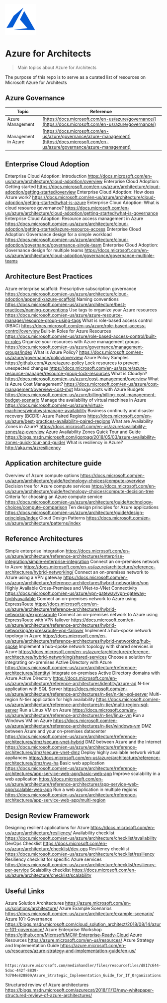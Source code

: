 ![Azure Logo](/images/azure-logo.png)

# Azure for Architects
>Main topics about Azure for Architects 

The purpose of this repo is to serve as a curated list of resources on Microsoft Azure for Architects

## Azure Governance
|Topic|Reference|
| --- | --- |
|Azure Management|[https://docs.microsoft.com/en-us/azure/governance/](https://docs.microsoft.com/en-us/azure/governance/)|
|Management in Azure|[https://docs.microsoft.com/en-us/azure/governance/azure-management](https://docs.microsoft.com/en-us/azure/governance/azure-management)|

## Enterprise Cloud Adoption
Enterprise Cloud Adoption: Introduction	https://docs.microsoft.com/en-us/azure/architecture/cloud-adoption/overview
Enterprise Cloud Adoption: Getting started	https://docs.microsoft.com/en-us/azure/architecture/cloud-adoption/getting-started/overview
Enterprise Cloud Adoption: How does Azure work?	https://docs.microsoft.com/en-us/azure/architecture/cloud-adoption/getting-started/what-is-azure
Enterprise Cloud Adoption: What is cloud resource governance?	 https://docs.microsoft.com/en-us/azure/architecture/cloud-adoption/getting-started/what-is-governance
Enterprise Cloud Adoption: Resource access management in Azure	https://docs.microsoft.com/en-us/azure/architecture/cloud-adoption/getting-started/azure-resource-access
Enterprise Cloud Adoption: Governance design for a simple workload	https://docs.microsoft.com/en-us/azure/architecture/cloud-adoption/governance/governance-single-team
Enterprise Cloud Adoption: Governance design for multiple teams	https://docs.microsoft.com/en-us/azure/architecture/cloud-adoption/governance/governance-multiple-teams

## Architecture Best Practices
Azure enterprise scaffold: Prescriptive subscription governance	https://docs.microsoft.com/en-us/azure/architecture/cloud-adoption/appendix/azure-scaffold
Naming conventions	https://docs.microsoft.com/en-us/azure/architecture/best-practices/naming-conventions
Use tags to organize your Azure resources	https://docs.microsoft.com/en-us/azure/azure-resource-manager/resource-group-using-tags
What is role-based access control (RBAC)	https://docs.microsoft.com/en-us/azure/role-based-access-control/overview
Built-in Roles for Azure Resources	https://docs.microsoft.com/en-us/azure/role-based-access-control/built-in-roles
Organize your resources with Azure management groups	https://docs.microsoft.com/en-us/azure/governance/management-groups/index
What is Azure Policy?	https://docs.microsoft.com/en-us/azure/governance/policy/overview
Azure Policy Samples	https://github.com/Azure/azure-policy
Lock resources to prevent unexpected changes	https://docs.microsoft.com/en-us/azure/azure-resource-manager/resource-group-lock-resources
What is Cloudyn?	https://docs.microsoft.com/en-us/azure/cost-management/overview
What is Azure Cost Management?	https://docs.microsoft.com/en-us/azure/cost-management/overview-cost-mgt
Manage costs with Azure Budgets	https://docs.microsoft.com/en-us/azure/billing/billing-cost-management-budget-scenario
Manage the availability of virtual machines in Azure	https://docs.microsoft.com/en-us/azure/virtual-machines/windows/manage-availability
Business continuity and disaster recovery (BCDR): Azure Paired Regions	https://docs.microsoft.com/en-us/azure/best-practices-availability-paired-regions
What are Availability Zones in Azure?	https://docs.microsoft.com/en-us/azure/availability-zones/az-overview
Azure Availability Zones Quick Tour and Guide	https://blogs.msdn.microsoft.com/igorpag/2018/05/03/azure-availability-zones-quick-tour-and-guide/
What is resiliency in Azure?	http://aka.ms/azresilicency

## Application architecture guide
Overview of Azure compute options	https://docs.microsoft.com/en-us/azure/architecture/guide/technology-choices/compute-overview
Decision tree for Azure compute services	https://docs.microsoft.com/en-us/azure/architecture/guide/technology-choices/compute-decision-tree
Criteria for choosing an Azure compute service	https://docs.microsoft.com/en-us/azure/architecture/guide/technology-choices/compute-comparison
Ten design principles for Azure applications	https://docs.microsoft.com/en-us/azure/architecture/guide/design-principles/index
Cloud Design Patterns	https://docs.microsoft.com/en-us/azure/architecture/patterns/index

## Reference Architectures
Simple enterprise integration	https://docs.microsoft.com/en-us/azure/architecture/reference-architectures/enterprise-integration/simple-enterprise-integration
Connect an on-premises network to Azure	https://docs.microsoft.com/en-us/azure/architecture/reference-architectures/hybrid-networking/
Connect an on-premises network to Azure using a VPN gateway	https://docs.microsoft.com/en-us/azure/architecture/reference-architectures/hybrid-networking/vpn
Highly Available Cross-Premises and VNet-to-VNet Connectivity	https://docs.microsoft.com/en-us/azure/vpn-gateway/vpn-gateway-highlyavailable
Connect an on-premises network to Azure using ExpressRoute	https://docs.microsoft.com/en-us/azure/architecture/reference-architectures/hybrid-networking/expressroute
Connect an on-premises network to Azure using ExpressRoute with VPN failover	https://docs.microsoft.com/en-us/azure/architecture/reference-architectures/hybrid-networking/expressroute-vpn-failover
Implement a hub-spoke network topology in Azure	https://docs.microsoft.com/en-us/azure/architecture/reference-architectures/hybrid-networking/hub-spoke
Implement a hub-spoke network topology with shared services in Azure	https://docs.microsoft.com/en-us/azure/architecture/reference-architectures/hybrid-networking/shared-services
Choose a solution for integrating on-premises Active Directory with Azure	https://docs.microsoft.com/en-us/azure/architecture/reference-architectures/identity/
Integrate on-premises Active Directory domains with Azure Active Directory	https://docs.microsoft.com/en-us/azure/architecture/reference-architectures/identity/azure-ad
N-tier application with SQL Server	https://docs.microsoft.com/en-us/azure/architecture/reference-architectures/n-tier/n-tier-sql-server
Multi-region N-tier application for high availability	https://docs.microsoft.com/en-us/azure/architecture/reference-architectures/n-tier/multi-region-sql-server
Run a Linux VM on Azure	https://docs.microsoft.com/en-us/azure/architecture/reference-architectures/n-tier/linux-vm
Run a Windows VM on Azure	https://docs.microsoft.com/en-us/azure/architecture/reference-architectures/n-tier/windows-vm
DMZ between Azure and your on-premises datacenter	https://docs.microsoft.com/en-us/azure/architecture/reference-architectures/dmz/secure-vnet-hybrid
DMZ between Azure and the Internet	https://docs.microsoft.com/en-us/azure/architecture/reference-architectures/dmz/secure-vnet-dmz
Deploy highly available network virtual appliances	https://docs.microsoft.com/en-us/azure/architecture/reference-architectures/dmz/nva-ha
Basic web application	https://docs.microsoft.com/en-us/azure/architecture/reference-architectures/app-service-web-app/basic-web-app
Improve scalability in a web application	https://docs.microsoft.com/en-us/azure/architecture/reference-architectures/app-service-web-app/scalable-web-app
Run a web application in multiple regions	https://docs.microsoft.com/en-us/azure/architecture/reference-architectures/app-service-web-app/multi-region

## Design Review Framework
Designing resilient applications for Azure	https://docs.microsoft.com/en-us/azure/architecture/resiliency/
Availability checklist	https://docs.microsoft.com/en-us/azure/architecture/checklist/availability
DevOps Checklist	https://docs.microsoft.com/en-us/azure/architecture/checklist/dev-ops
Resiliency checklist	https://docs.microsoft.com/en-us/azure/architecture/checklist/resiliency
Resiliency checklist for specific Azure services	https://docs.microsoft.com/en-us/azure/architecture/checklist/resiliency-per-service
Scalability checklist	https://docs.microsoft.com/en-us/azure/architecture/checklist/scalability

## Useful Links
Azure Solution Architectures	 https://azure.microsoft.com/en-us/solutions/architecture/
Azure Example Scenarios	https://docs.microsoft.com/en-us/azure/architecture/example-scenario/
Azure 101: Governance	https://blogs.msdn.microsoft.com/cloud_solution_architect/2018/08/14/azure-101-governance/
Azure Enterprise Workshop	https://github.com/Microsoft/MCW-Enterprise-Ready-Cloud
Azure Resources	https://azure.microsoft.com/en-us/resources/
Azure Strategy and Implementation Guide	https://azure.microsoft.com/en-us/resources/azure-strategy-and-implementation-guide/en-us/
	
						https://azure.microsoft.com/mediahandler/files/resourcefiles/d817c644-5dac-442f-8839-7d704e828809/Azure_Strategic_Implementation_Guide_for_IT_Organizations.pdf
	
Structured review of Azure architectures	https://blogs.msdn.microsoft.com/azurecat/2018/11/13/new-whitepaper-structured-review-of-azure-architectures/


